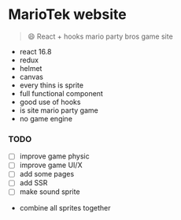 # MarioTek website

> 😄 React + hooks mario party bros game site


- react 16.8
- redux 
- helmet
- canvas
- every thins is sprite
- full functional component
- good use of hooks
- is site mario party game
- no game engine

### TODO 

- [ ] improve game physic
- [ ] improve game UI/X
- [ ] add some pages
- [ ] add SSR
- [ ] make sound sprite
- combine all sprites together
